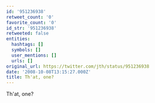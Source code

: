 ```yaml
---
id: '951236938'
retweet_count: '0'
favorite_count: '0'
id_str: '951236938'
retweeted: false
entities:
  hashtags: []
  symbols: []
  user_mentions: []
  urls: []
original_url: https://twitter.com/jth/status/951236938
date: '2008-10-08T13:15:27.000Z'
title: Th'at, one?
---
```


Th'at, one?